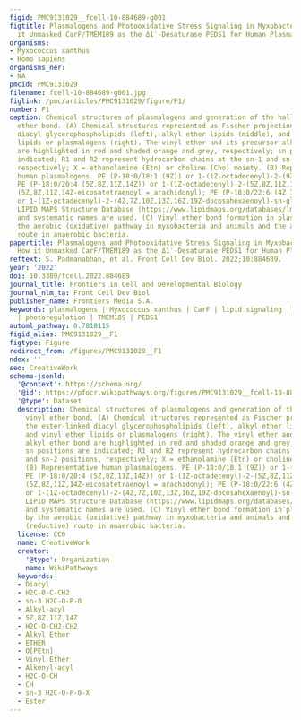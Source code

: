```yaml
---
figid: PMC9131029__fcell-10-884689-g001
figtitle: Plasmalogens and Photooxidative Stress Signaling in Myxobacteria, and How
  it Unmasked CarF/TMEM189 as the Δ1′-Desaturase PEDS1 for Human Plasmalogen Biosynthesis
organisms:
- Myxococcus xanthus
- Homo sapiens
organisms_ner:
- NA
pmcid: PMC9131029
filename: fcell-10-884689-g001.jpg
figlink: /pmc/articles/PMC9131029/figure/F1/
number: F1
caption: Chemical structures of plasmalogens and generation of the hallmark vinyl
  ether bond. (A) Chemical structures represented as Fischer projections of the ester-linked
  diacyl glycerophospholipids (left), alkyl ether lipids (middle), and vinyl ether
  lipids or plasmalogens (right). The vinyl ether and its precursor alkyl ether bond
  are highlighted in red and shaded orange and grey, respectively; sn positions are
  indicated; R1 and R2 represent hydrocarbon chains at the sn-1 and sn-2 positions,
  respectively; X = ethanolamine (Etn) or choline (Cho) moiety. (B) Representative
  human plasmalogens. PE (P-18:0/18:1 (9Z)) or 1-(1Z-octadecenyl)-2-(9Z-octadecenoyl)-sn-glycero-3-phosphoethanolamine;
  PE (P-18:0/20:4 (5Z,8Z,11Z,14Z)) or 1-(1Z-octadecenyl)-2-(5Z,8Z,11Z,14Z-eicosatetraenoyl)-sn-glycero-3-phosphoethanolamine
  (5Z,8Z,11Z,14Z-eicosatetraenoyl = arachidonyl); PE (P-18:0/22:6 (4Z,7Z,10Z,13Z,16Z,19Z))
  or 1-(1Z-octadecenyl)-2-(4Z,7Z,10Z,13Z,16Z,19Z-docosahexaenoyl)-sn-glycero-3-phosphoethanolamine.
  LIPID MAPS Structure Database (https://www.lipidmaps.org/databases/lmsd) common
  and systematic names are used. (C) Vinyl ether bond formation in plasmalogens by
  the aerobic (oxidative) pathway in myxobacteria and animals and the anaerobic (reductive)
  route in anaerobic bacteria.
papertitle: Plasmalogens and Photooxidative Stress Signaling in Myxobacteria, and
  How it Unmasked CarF/TMEM189 as the Δ1′-Desaturase PEDS1 for Human Plasmalogen Biosynthesis.
reftext: S. Padmanabhan, et al. Front Cell Dev Biol. 2022;10:884689.
year: '2022'
doi: 10.3389/fcell.2022.884689
journal_title: Frontiers in Cell and Developmental Biology
journal_nlm_ta: Front Cell Dev Biol
publisher_name: Frontiers Media S.A.
keywords: plasmalogens | Myxococcus xanthus | CarF | lipid signaling | singlet oxygen
  | photoregulation | TMEM189 | PEDS1
automl_pathway: 0.7818115
figid_alias: PMC9131029__F1
figtype: Figure
redirect_from: /figures/PMC9131029__F1
ndex: ''
seo: CreativeWork
schema-jsonld:
  '@context': https://schema.org/
  '@id': https://pfocr.wikipathways.org/figures/PMC9131029__fcell-10-884689-g001.html
  '@type': Dataset
  description: Chemical structures of plasmalogens and generation of the hallmark
    vinyl ether bond. (A) Chemical structures represented as Fischer projections of
    the ester-linked diacyl glycerophospholipids (left), alkyl ether lipids (middle),
    and vinyl ether lipids or plasmalogens (right). The vinyl ether and its precursor
    alkyl ether bond are highlighted in red and shaded orange and grey, respectively;
    sn positions are indicated; R1 and R2 represent hydrocarbon chains at the sn-1
    and sn-2 positions, respectively; X = ethanolamine (Etn) or choline (Cho) moiety.
    (B) Representative human plasmalogens. PE (P-18:0/18:1 (9Z)) or 1-(1Z-octadecenyl)-2-(9Z-octadecenoyl)-sn-glycero-3-phosphoethanolamine;
    PE (P-18:0/20:4 (5Z,8Z,11Z,14Z)) or 1-(1Z-octadecenyl)-2-(5Z,8Z,11Z,14Z-eicosatetraenoyl)-sn-glycero-3-phosphoethanolamine
    (5Z,8Z,11Z,14Z-eicosatetraenoyl = arachidonyl); PE (P-18:0/22:6 (4Z,7Z,10Z,13Z,16Z,19Z))
    or 1-(1Z-octadecenyl)-2-(4Z,7Z,10Z,13Z,16Z,19Z-docosahexaenoyl)-sn-glycero-3-phosphoethanolamine.
    LIPID MAPS Structure Database (https://www.lipidmaps.org/databases/lmsd) common
    and systematic names are used. (C) Vinyl ether bond formation in plasmalogens
    by the aerobic (oxidative) pathway in myxobacteria and animals and the anaerobic
    (reductive) route in anaerobic bacteria.
  license: CC0
  name: CreativeWork
  creator:
    '@type': Organization
    name: WikiPathways
  keywords:
  - Diacyl
  - H2C-0-C-CH2
  - sn-3 H2C-O-P-0
  - Alkyl-acyl
  - 5Z,8Z,11Z,14Z
  - H2C-O-CH2-CH2
  - Alkyl Ether
  - ETHER
  - O[PEtn]
  - Vinyl Ether
  - Alkenyl-acyl
  - H2C-O-CH
  - CH
  - sn-3 H2C-O-P-0-X
  - Ester
---
```


